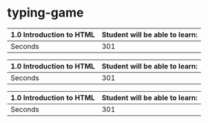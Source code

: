 # typing-game

1.0 Introduction to HTML | Student will be able to learn:
--- | --- | 
Seconds | 301 


1.0 Introduction to HTML | Student will be able to learn:
--- | --- | 
Seconds | 301 


1.0 Introduction to HTML | Student will be able to learn:
--- | --- | 
Seconds | 301 

